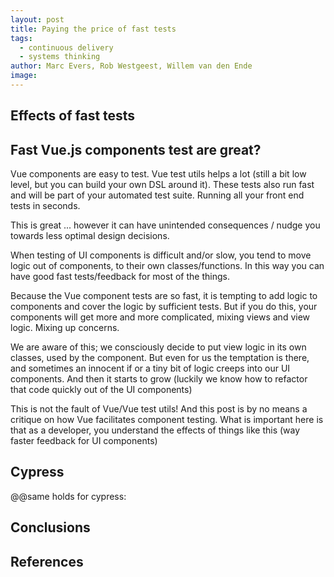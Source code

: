 ```yaml
---
layout: post
title: Paying the price of fast tests
tags:
  - continuous delivery
  - systems thinking
author: Marc Evers, Rob Westgeest, Willem van den Ende
image:
---
```


## Effects of fast tests

## Fast Vue.js components test are great?

Vue components are easy to test. Vue test utils helps a lot (still a bit low level, but you can build your own DSL around it). These tests also run fast and will be part of your automated test suite. Running all your front end tests in seconds.

This is great ... however it can have unintended consequences / nudge you towards less optimal design decisions.

When testing of UI components is difficult and/or slow, you tend to move logic out of components, to their own classes/functions. In this way you can have good fast tests/feedback for most of the things.

Because the Vue component tests are so fast, it is tempting to add logic to components and cover the logic by sufficient tests. But if you do this, your components will get more and more complicated, mixing views and view logic. Mixing up concerns.

We are aware of this; we consciously decide to put view logic in its own classes, used by the component. But even for us the temptation is there, and sometimes an innocent if or a tiny bit of logic creeps into our UI components. And then it starts to grow (luckily we know how to refactor that code quickly out of the UI components)

This is not the fault of Vue/Vue test utils! And this post is by no means a critique on how Vue facilitates component testing. What is important here is that as a developer, you understand the effects of things like this (way faster feedback for UI components)

## Cypress

@@same holds for cypress:

## Conclusions

## References
